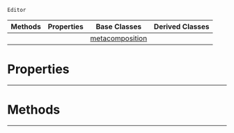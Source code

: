  `Editor`

|Methods|Properties|Base Classes|Derived Classes|
|---|---|---|---|
| | |[metacomposition](https://github.com/ZilchEngine/ZilchDocs/blob/master/code_reference/class_reference/metacomposition.markdown)| |


 #  Properties


---  
 #  Methods


---  
 

 